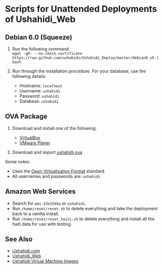 # Scripts for Unattended Deployments of Ushahidi_Web

## Debian 6.0 (Squeeze)

1. Run the following command:  
`wget -qO- --no-check-certificate https://raw.github.com/ushahidi/Ushahidi_Deploy/master/debian6.sh | bash`

2. Run through the installation procedure. For your database, use the following details:
    * Hostname: `localhost`
    * Username: `ushahidi`
    * Password: `ushahidi`
    * Database: `ushahidi`

## OVA Package

1. Download and install one of the following:
    * [VirtualBox](https://www.virtualbox.org/)
    * [VMware Player](http://www.vmware.com/products/player/)

2. Download and import [ushahidi.ova](http://sourceforge.net/projects/ushahidi/files/ushahidi.ova/download)

Some notes:

* Uses the [Open Virtualization Format](http://en.wikipedia.org/wiki/Open_Virtualization_Format) standard.
* All usernames and passwords are: `ushahidi`

## Amazon Web Services

* Search for `ami-23e32d4a` or `ushahidi`.
* Run `/home/reset/reset.sh` to delete everything and take the deployment back to a vanilla install.
* Run `/home/reset/reset_haiti.sh` to delete everything and install all the haiti data for use with testing.

## See Also

* [Ushahidi.com](http://www.ushahidi.com/)
* [Ushahidi_Web](https://github.com/ushahidi/Ushahidi_Web)
* [Ushahidi Virtual Machine Images](http://sourceforge.net/projects/ushahidi/files/)